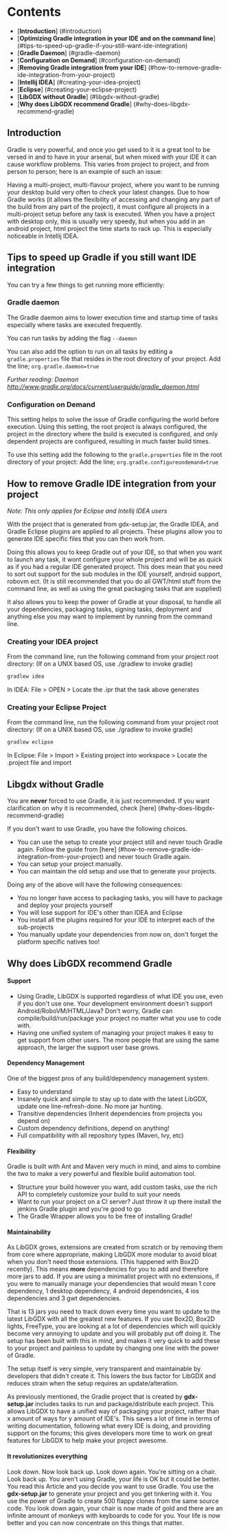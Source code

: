 # Contents

* [**Introduction**] (#introduction)
* [**Optimizing Gradle integration in your IDE and on the command line**] (#tips-to-speed-up-gradle-if-you-still-want-ide-integration)
 * [**Gradle Daemon**] (#gradle-daemon)
 * [**Configuration on Demand**] (#configuration-on-demand)
* [**Removing Gradle integration from your IDE**] (#how-to-remove-gradle-ide-integration-from-your-project)
 * [**Intellij IDEA**] (#creating-your-idea-project)
 * [**Eclipse**] (#creating-your-eclipse-project)
* [**LibGDX without Gradle**] (#libgdx-without-gradle)
* [**Why does LibGDX recommend Gradle**] (#why-does-libgdx-recommend-gradle)


## Introduction
Gradle is very powerful, and once you get used to it is a great tool to be versed in and to have in your arsenal, but when mixed with your IDE it can cause workflow problems.  This varies from project to project, and from person to person; here is an example of such an issue:

Having a multi-project, multi-flavour project, where you want to be running your desktop build very often to check your latest changes.  Due to how Gradle works (it allows the flexibility of accessing and changing any part of the build from any part of the project), it must configure all projects in a multi-project setup before any task is executed.  When you have a project with desktop only, this is usually very speedy, but when you add in an android project, html project the time starts to rack up.  This is especially noticeable in Intellij IDEA.

## Tips to speed up Gradle if you still want IDE integration

You can try a few things to get running more efficiently:

### Gradle daemon
The Gradle daemon aims to lower execution time and startup time of tasks especially where tasks are executed frequently. 

You can run tasks by adding the flag `--daemon`

You can also add the option to run on all tasks by editing a `gradle.properties` file that resides in the root directory of your project.
Add the line; `org.gradle.daemon=true`

_Further reading:_
_Daemon http://www.gradle.org/docs/current/userguide/gradle_daemon.html_

### Configuration on Demand
This setting helps to solve the issue of Gradle configuring the world before execution.  Using this setting, the root project is always configured, the project in the directory where the build is executed is configured, and only dependent projects are configured, resulting in much faster build times.

To use this setting add the following to the `gradle.properties` file in the root directory of your project:
Add the line; `org.gradle.configureondemand=true` 


## How to remove Gradle IDE integration from your project

_Note: This only applies for Eclipse and Intellij IDEA users_

With the project that is generated from gdx-setup.jar, the Gradle IDEA, and Gradle Eclipse plugins are applied to all projects.
These plugins allow you to generate IDE specific files that you can then work from.

Doing this allows you to keep Gradle out of your IDE, so that when you want to launch any task, it wont configure your whole project and will be as quick as if you had a regular IDE generated project.  This does mean that you need to sort out support for the sub modules in the IDE yourself, android support, robovm ect.  (It is still recommended that you do all GWT/html stuff from the command line, as well as using the great packaging tasks that are supplied)

It also allows you to keep the power of Gradle at your disposal, to handle all your dependencies, packaging tasks, signing tasks, deployment and anything else you may want to implement by running from the command line.

### Creating your IDEA project
From the command line, run the following command from your project root directory:
(If on a UNIX based OS, use ./gradlew to invoke gradle)
```groovy
gradlew idea
```

In IDEA:
File > OPEN > Locate the .ipr that the task above generates
### Creating your Eclipse Project
From the command line, run the following command from your project root directory:
(If on a UNIX based OS, use ./gradlew to invoke gradle)
```groovy
gradlew eclipse
```

In Eclipse:
File > Import > Existing project into workspace > Locate the .project file and import

## Libgdx without Gradle

You are **never** forced to use Gradle, it is just recommended. If you want clarification on why it is recommended, check [here] (#why-does-libgdx-recommend-gradle)

If you don't want to use Gradle, you have the following choices.

* You can use the setup to create your project still and never touch Gradle again. Follow the guide from [here] (#how-to-remove-gradle-ide-integration-from-your-project) and never touch Gradle again.
* You can setup your project manually.
* You can maintain the old setup and use that to generate your projects.

Doing any of the above will have the following consequences: 
* You no longer have access to packaging tasks, you will have to package and deploy your projects yourself
* You will lose support for IDE's other than IDEA and Eclipse
* You install all the plugins required for your IDE to interpret each of the sub-projects
* You manually update your dependencies from now on, don't forget the platform specific natives too!

  
## Why does LibGDX recommend Gradle

#### Support
* Using Gradle, LibGDX is supported regardless of what IDE you use, even if you don't use one.  Your development environment doesn't support Android/RoboVM/HTML/Java? Don't worry, Gradle can compile/build/run/package your project no matter what you use to code with.
* Having one unified system of managing your project makes it easy to get support from other users. The more people that are using the same approach, the larger the support user base grows.

#### Dependency Management
One of the biggest pros of any build/dependency management system.
* Easy to understand
* Insanely quick and simple to stay up to date with the latest LibGDX, update one line-refresh-done. No more jar hunting.
* Transitive dependencies (Inherit dependencies from projects you depend on)
* Custom dependency definitions, depend on anything!
* Full compatibility with all repository types (Maven, Ivy, etc)

#### Flexibility
Gradle is built with Ant and Maven very much in mind, and aims to combine the two to make a very powerful and flexible build automation tool.
* Structure your build however you want, add custom tasks, use the rich API to completely customize your build to suit your needs
* Want to run your project on a CI server? Just throw it up there install the jenkins Gradle plugin and you're good to go
* The Gradle Wrapper allows you to be free of installing Gradle!

#### Maintainability
As LibGDX grows, extensions are created from scratch or by removing them from core where appropriate, making LibGDX more modular to avoid bloat when you don't need those extensions. (This happened with Box2D recently). This means **more** dependencies for you to add and therefore more jars to add.  If you are using a minimalist project with no extensions, if you were to manually manage your dependencies that would mean 1 core dependency, 1 desktop dependency, 4 android dependencies, 4 ios dependencies and 3 gwt dependencies.   

That is 13 jars you need to track down every time you want to update to the latest LibGDX with all the greatest new features.  If you use Box2D, Box2D lights, FreeType, you are looking at a lot of dependencies which will quickly become very annoying to update and you will probably put off doing it. The setup has been built with this in mind, and makes it very quick to add these to your project and painless to update by changing one line with the power of Gradle.    

The setup itself is very simple, very transparent and maintainable by developers that didn't create it.  This lowers the bus factor for LibGDX and reduces strain when the setup requires an update/alteration.

As previously mentioned, the Gradle project that is created by **gdx-setup.jar** includes tasks to run and package/distribute each project.  This allows LibGDX to have a unified way of packaging your project, rather than x amount of ways for y amount of IDE's.  This saves a lot of time in terms of writing documentation, following what every IDE is doing, and providing support on the forums; this gives developers more time to work on great features for LibGDX to help make your project awesome.

#### It revolutionizes everything
Look down. Now look back up. Look down again. You're sitting on a chair. Look back up. You aren't using Gradle, your life is OK but it could be better. You read this Article and you decide you want to use Gradle. You use the **gdx-setup.jar** to generate your project and you get tinkering with it.  You use the power of Gradle to create 500 flappy clones from the same source code. You look down again, your chair is now made of gold and there are an infinite amount of monkeys with keyboards to code for you. Your life is now better and you can now concentrate on this things that matter.

